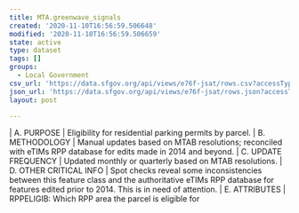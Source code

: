 ```yaml
---
title: MTA.greenwave_signals
created: '2020-11-10T16:56:59.506648'
modified: '2020-11-10T16:56:59.506659'
state: active
type: dataset
tags: []
groups:
  - Local Government
csv_url: 'https://data.sfgov.org/api/views/e76f-jsat/rows.csv?accessType=DOWNLOAD'
json_url: 'https://data.sfgov.org/api/views/e76f-jsat/rows.json?accessType=DOWNLOAD'
layout: post

---
```

| A. PURPOSE | Eligibility for residential parking permits by parcel.
| B. METHODOLOGY | Manual updates based on MTAB resolutions; reconciled with eTIMs RPP database for edits made in 2014 and beyond.
| C. UPDATE FREQUENCY | Updated monthly or quarterly based on MTAB resolutions.
| D. OTHER CRITICAL INFO | Spot checks reveal some inconsistencies between this feature class and the authoritative eTIMs RPP database for features edited prior to 2014. This is in need of attention.
| E. ATTRIBUTES | RPPELIGIB: Which RPP area the parcel is eligible for
